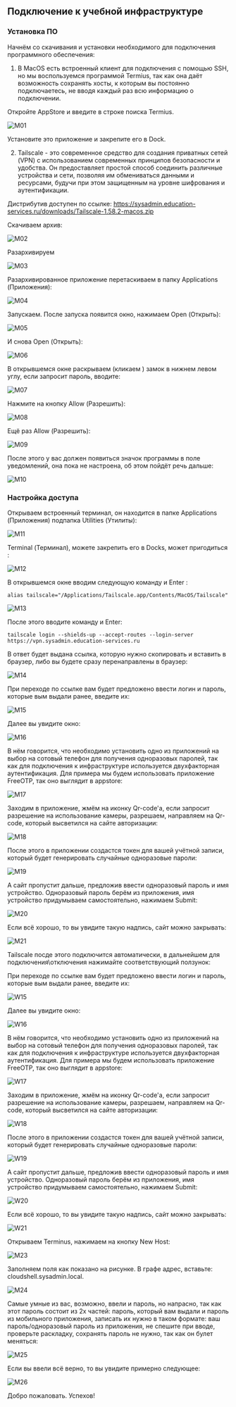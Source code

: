 ## Подключение к учебной инфраструктуре

### Установка ПО

Начнём со скачивания и установки необходимого для подключения программного обеспечения:

1. В MacOS есть встроенный клиент для подключения с помощью SSH, но мы воспользуемся программой Termius, так как она даёт возможность сохранять хосты, к которым вы постоянно подключаетесь, не вводя каждый раз всю информацию о подключении.

Откройте AppStore и введите в строке поиска Termius.

![M01](https://github.com/lexche/Testyp/assets/95694325/0bded744-9b71-4089-9d22-fc1887c1f23a)

Установите это приложение и закрепите его в Dock.

2. Tailscale - это современное средство для создания приватных сетей (VPN) с использованием современных принципов безопасности и удобства. Он предоставляет простой способ соединить различные устройства и сети, позволяя им обмениваться данными и ресурсами, будучи при этом защищенным на уровне шифрования и аутентификации.

Дистрибутив доступен по ссылке: https://sysadmin.education-services.ru/downloads/Tailscale-1.58.2-macos.zip

Скачиваем архив:

![M02](https://github.com/lexche/Testyp/assets/95694325/9b438292-0241-4985-9414-d473ef902ed2)

Разархивируем

![M03](https://github.com/lexche/Testyp/assets/95694325/abfba67c-6311-444c-afcd-67d5e8077d7b)

Разархивированное приложение перетаскиваем в папку Applications (Приложения):

![M04](https://github.com/lexche/Testyp/assets/95694325/ea6b4c5b-5cdf-4895-b484-41476cf6d015)

Запускаем. После запуска появится окно, нажимаем Open (Открыть):

![M05](https://github.com/lexche/Testyp/assets/95694325/c32892ab-51aa-4fef-9b5c-58b2ab308e27)

И снова Open (Открыть):

![M06](https://github.com/lexche/Testyp/assets/95694325/d790e299-4df4-4a2f-8f85-3c37ee6e0346)

В открывшемся окне раскрываем (кликаем ) замок в нижнем левом углу, если запросит пароль, вводите:

![M07](https://github.com/lexche/Testyp/assets/95694325/d2025a30-9e0f-45d5-805d-ffb0f8e22334)

Нажмите на кнопку Allow (Разрешить):

![M08](https://github.com/lexche/Testyp/assets/95694325/224da309-b302-488c-9e0e-bde2b966dbde)

Ещё раз Allow (Разрешить): 

![M09](https://github.com/lexche/Testyp/assets/95694325/5690b056-5f91-4c58-8029-1ad35945fed0)

После этого у вас должен появиться значок программы в поле уведомлений, она пока не настроена, об этом пойдёт речь дальше:

![M10](https://github.com/lexche/Testyp/assets/95694325/ce50cfab-865e-413f-a1cb-60fcade44d5e)

### Настройка доступа

Открываем встроенный терминал, он находится в папке Applications (Приложения) подпапка Utilities (Утилиты):

![M11](https://github.com/lexche/Testyp/assets/95694325/226c5f2e-1573-4199-802b-4c822e92ee7e)

Terminal (Терминал), можете закрепить его в Docks, может пригодиться :

![M12](https://github.com/lexche/Testyp/assets/95694325/c8702e02-1140-45a9-880d-28348e40f5c4)

В открывшемся окне вводим следующую команду и Enter :

```
alias tailscale="/Applications/Tailscale.app/Contents/MacOS/Tailscale"
```

![M13](https://github.com/lexche/Testyp/assets/95694325/2602c1f9-7d33-4b26-a372-ad39ddf5799f)

После этого вводите команду и Enter:

```
tailscale login --shields-up --accept-routes --login-server https://vpn.sysadmin.education-services.ru
```
В ответ будет выдана ссылка, которую нужно скопировать и вставить в браузер, либо вы будете сразу перенаправлены в браузер:

![M14](https://github.com/lexche/Testyp/assets/95694325/2f67f3d4-d650-4854-bddb-00588e4da0a2)

При переходе по ссылке вам будет предложено ввести логин и пароль, которые вым выдали ранее, введите их:

![M15](https://github.com/lexche/Testyp/assets/95694325/2f5e83a2-8dc4-48a3-892b-01e742154515)


Далее вы увидите окно:

![M16](https://github.com/lexche/Testyp/assets/95694325/b75be510-4824-461b-93a0-67eab9adfc32)


В нём говорится, что необходимо установить одно из приложений на выбор на сотовый телефон для получения одноразовых паролей, так как для подключения к инфраструктуре используется двухфакторная аутентификация. Для примера мы будем использовать приложение FreeOTP, так оно выглядит в appstore: 

![M17](https://github.com/lexche/Testyp/assets/95694325/bada8678-d9f5-4de5-ba34-340e2a09771f)


Заходим в приложение, жмём на иконку Qr-code'а, если запросит разрешение на использование камеры, разрешаем, направляем на Qr-code, который высветился на сайте авторизации:

![M18](https://github.com/lexche/Testyp/assets/95694325/fe8c6a14-7b7c-414e-b4bf-170847b26c4f)


После этого в приложении создастся токен для вашей учётной записи, который будет генерировать случайные одноразовые пароли:

![M19](https://github.com/lexche/Testyp/assets/95694325/fa963c8b-0555-44aa-a4ba-c613e8390202)


А сайт пропустит дальше, предложив ввести одноразовый пароль и имя устройство. Одноразовый пароль берём из приложения, имя устройство придумываем самостоятельно, нажимаем Submit:

![M20](https://github.com/lexche/Testyp/assets/95694325/c9e6eaf5-cd02-4158-a43a-3ea259f0fb2c)


Если всё хорошо, то вы увидите такую надпись, сайт можно закрывать:

![M21](https://github.com/lexche/Testyp/assets/95694325/7e59161a-db65-4aab-86ca-e8843141b1dc)

Tailscale посде этого подключится автоматически, в дальнейшем для подключения\отключения нажимайте соответствующий ползунок:

При переходе по ссылке вам будет предложено ввести логин и пароль, которые вым выдали ранее, введите их:

![W15](https://github.com/lexche/Testyp/assets/95694325/db9e9556-95bc-4acf-9d3b-9f71990dd49f)

Далее вы увидите окно:

![W16](https://github.com/lexche/Testyp/assets/95694325/d6114ed0-060f-424d-b5ad-ee4c19632ce3)

В нём говорится, что необходимо установить одно из приложений на выбор на сотовый телефон для получения одноразовых паролей, так как для подключения к инфраструктуре используется двухфакторная аутентификация. Для примера мы будем использовать приложение FreeOTP, так оно выглядит в appstore: 

![W17](https://github.com/lexche/Testyp/assets/95694325/1e7e6350-7586-43e8-b871-be9f83418422)

Заходим в приложение, жмём на иконку Qr-code'а, если запросит разрешение на использование камеры, разрешаем, направляем на Qr-code, который высветился на сайте авторизации:

![W18](https://github.com/lexche/Testyp/assets/95694325/88562be4-c5ae-4df0-891d-72c4767fb73f)

После этого в приложении создастся токен для вашей учётной записи, который будет генерировать случайные одноразовые пароли:

![W19](https://github.com/lexche/Testyp/assets/95694325/b52569fd-e543-4b88-9860-d0d47e9f4e1c)

А сайт пропустит дальше, предложив ввести одноразовый пароль и имя устройство. Одноразовый пароль берём из приложения, имя устройство придумываем самостоятельно, нажимаем Submit:

![W20](https://github.com/lexche/Testyp/assets/95694325/d5f1fdf4-ea55-477a-8ff7-f29355808204)

Если всё хорошо, то вы увидите такую надпись, сайт можно закрывать:

![W21](https://github.com/lexche/Testyp/assets/95694325/c59b4885-bf6f-4060-b1ce-3d7e56df21d5)

Открываем Terminus, нажимаем на кнопку New Host:

![M23](https://github.com/lexche/Testyp/assets/95694325/f2dfd4ae-7a33-4264-82f7-725c4a93c824)

Заполняем поля как показано на рисунке. В графе адрес, вставьте: cloudshell.sysadmin.local.

![M24](https://github.com/lexche/Testyp/assets/95694325/f0f9244f-1726-4bd1-b332-33c3caab795b)

Самые умные из вас, возможно, ввели и пароль, но напрасно, так как этот пароль состоит из 2х частей: пароль, который вам выдали и пароль из мобильного приложения, записать их нужно в таком формате: ваш пароль/одноразовый пароль из приложения, не спешите при вводе, проверьте раскладку, сохранять пароль не нужно, так как он булет меняться:

![M25](https://github.com/lexche/Testyp/assets/95694325/41b01f32-76da-4894-97b2-2d01835bfe41)

Если вы ввели всё верно, то вы увидите примерно следующее:

![M26](https://github.com/lexche/Testyp/assets/95694325/03d616fc-89d0-4f28-9dcf-0c428c540c45)

Добро пожаловать. Успехов!

